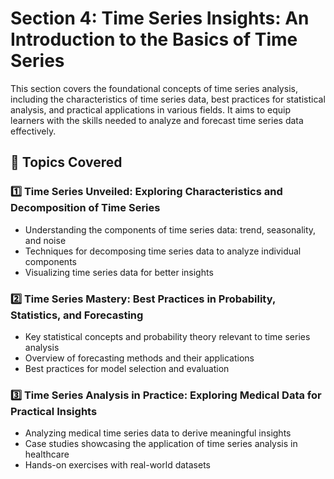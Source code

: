 # Section 4: Time Series Insights: An Introduction to the Basics of Time Series

This section covers the foundational concepts of time series analysis, including the characteristics of time series data, best practices for statistical analysis, and practical applications in various fields. It aims to equip learners with the skills needed to analyze and forecast time series data effectively.

## 📌 Topics Covered

### 1️⃣ Time Series Unveiled: Exploring Characteristics and Decomposition of Time Series
   - Understanding the components of time series data: trend, seasonality, and noise
   - Techniques for decomposing time series data to analyze individual components
   - Visualizing time series data for better insights

### 2️⃣ Time Series Mastery: Best Practices in Probability, Statistics, and Forecasting
   - Key statistical concepts and probability theory relevant to time series analysis
   - Overview of forecasting methods and their applications
   - Best practices for model selection and evaluation

### 3️⃣ Time Series Analysis in Practice: Exploring Medical Data for Practical Insights
   - Analyzing medical time series data to derive meaningful insights
   - Case studies showcasing the application of time series analysis in healthcare
   - Hands-on exercises with real-world datasets